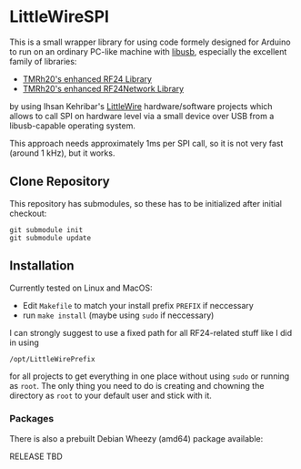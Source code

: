 # LittleWireSPI

This is a small wrapper library for using code formely designed for Arduino to run on an ordinary PC-like machine with [libusb](http://www.libusb.org/), especially the excellent family of libraries:

* [TMRh20's enhanced RF24 Library](https://github.com/TMRh20/RF24)
* [TMRh20's enhanced RF24Network Library](https://github.com/TMRh20/RF24Network)

by using Ihsan Kehribar's [LittleWire](http://littlewire.cc/) hardware/software projects which allows to call SPI on hardware level via a small device over USB from a libusb-capable operating system.

This approach needs approximately 1ms per SPI call, so it is not very fast (around 1 kHz), but it works.

## Clone Repository

This repository has submodules, so these has to be initialized after initial checkout:

```
git submodule init
git submodule update
```

## Installation

Currently tested on Linux and MacOS:

* Edit ```Makefile``` to match your install prefix ```PREFIX``` if neccessary
* run ```make install``` (maybe using ```sudo``` if neccessary)

I can strongly suggest to use a fixed path for all RF24-related stuff like I did in using

```
/opt/LittleWirePrefix
```

for all projects to get everything in one place without using ```sudo``` or running as ```root```. The only thing you need to do is creating and chowning the directory as ```root``` to your default user and stick with it.

### Packages

There is also a prebuilt Debian Wheezy (amd64) package available:

RELEASE TBD
